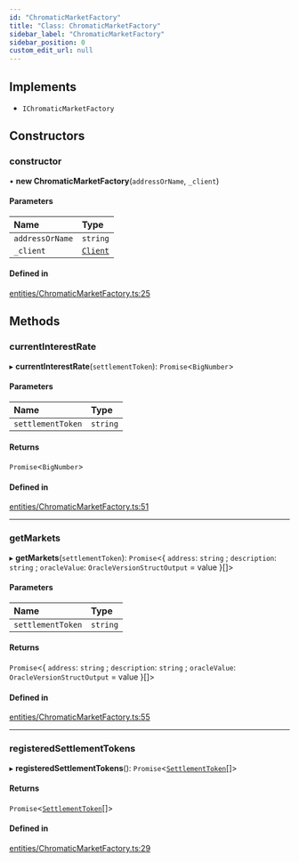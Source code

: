 ```yaml
---
id: "ChromaticMarketFactory"
title: "Class: ChromaticMarketFactory"
sidebar_label: "ChromaticMarketFactory"
sidebar_position: 0
custom_edit_url: null
---
```


## Implements

- `IChromaticMarketFactory`

## Constructors

### constructor

• **new ChromaticMarketFactory**(`addressOrName`, `_client`)

#### Parameters

| Name | Type |
| :------ | :------ |
| `addressOrName` | `string` |
| `_client` | [`Client`](Client.md) |

#### Defined in

[entities/ChromaticMarketFactory.ts:25](https://github.com/chromatic-protocol/sdk/blob/7ef2c67/src/entities/ChromaticMarketFactory.ts#L25)

## Methods

### currentInterestRate

▸ **currentInterestRate**(`settlementToken`): `Promise`<`BigNumber`\>

#### Parameters

| Name | Type |
| :------ | :------ |
| `settlementToken` | `string` |

#### Returns

`Promise`<`BigNumber`\>

#### Defined in

[entities/ChromaticMarketFactory.ts:51](https://github.com/chromatic-protocol/sdk/blob/7ef2c67/src/entities/ChromaticMarketFactory.ts#L51)

___

### getMarkets

▸ **getMarkets**(`settlementToken`): `Promise`<{ `address`: `string` ; `description`: `string` ; `oracleValue`: `OracleVersionStructOutput` = value }[]\>

#### Parameters

| Name | Type |
| :------ | :------ |
| `settlementToken` | `string` |

#### Returns

`Promise`<{ `address`: `string` ; `description`: `string` ; `oracleValue`: `OracleVersionStructOutput` = value }[]\>

#### Defined in

[entities/ChromaticMarketFactory.ts:55](https://github.com/chromatic-protocol/sdk/blob/7ef2c67/src/entities/ChromaticMarketFactory.ts#L55)

___

### registeredSettlementTokens

▸ **registeredSettlementTokens**(): `Promise`<[`SettlementToken`](../interfaces/SettlementToken.md)[]\>

#### Returns

`Promise`<[`SettlementToken`](../interfaces/SettlementToken.md)[]\>

#### Defined in

[entities/ChromaticMarketFactory.ts:29](https://github.com/chromatic-protocol/sdk/blob/7ef2c67/src/entities/ChromaticMarketFactory.ts#L29)
